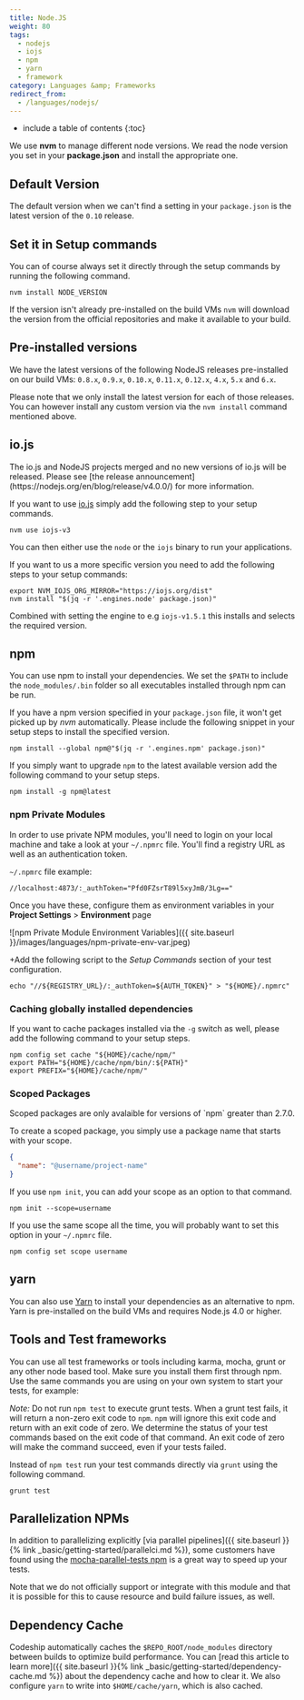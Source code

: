 ```yaml
---
title: Node.JS
weight: 80
tags:
  - nodejs
  - iojs
  - npm
  - yarn
  - framework
category: Languages &amp; Frameworks
redirect_from:
  - /languages/nodejs/
---
```


* include a table of contents
{:toc}

We use **nvm** to manage different node versions. We read the node version you set in your **package.json** and install the appropriate one.

## Default Version
The default version when we can't find a setting in your `package.json` is the latest version of the `0.10` release.

## Set it in Setup commands
You can of course always set it directly through the setup commands by running the following command.

```shell
nvm install NODE_VERSION
```

If the version isn't already pre-installed on the build VMs `nvm` will download the version from the official repositories and make it available to your build.

## Pre-installed versions
We have the latest versions of the following NodeJS releases pre-installed on our build VMs: `0.8.x`, `0.9.x`, `0.10.x`, `0.11.x`, `0.12.x`, `4.x`, `5.x` and `6.x`.

Please note that we only install the latest version for each of those releases. You can however install any custom version via the `nvm install` command mentioned above.

## io.js

<div class="info-block">
The io.js and NodeJS projects merged and no new versions of io.js will be released. Please see [the release announcement](https://nodejs.org/en/blog/release/v4.0.0/) for more information.
</div>

If you want to use [io.js](https://iojs.org/) simply add the following step to your setup commands.

```shell
nvm use iojs-v3
```

You can then either use the `node` or the `iojs` binary to run your applications.

If you want to us a more specific version you need to add the following steps to your setup commands:

```shell
export NVM_IOJS_ORG_MIRROR="https://iojs.org/dist"
nvm install "$(jq -r '.engines.node' package.json)"
```

Combined with setting the engine to e.g `iojs-v1.5.1` this installs and selects the required version.

## npm
You can use npm to install your dependencies. We set the `$PATH` to include the `node_modules/.bin` folder so all executables installed through npm can be run.

If you have a npm version specified in your `package.json` file, it won't get picked up by *nvm* automatically. Please include the following snippet in your setup steps to install the specified version.

```shell
npm install --global npm@"$(jq -r '.engines.npm' package.json)"
```

If you simply want to upgrade `npm` to the latest available version add the following command to your setup steps.

```shell
npm install -g npm@latest
```

### npm Private Modules

In order to use private NPM modules, you'll need to login on your local machine and take a look at your `~/.npmrc` file. You'll find a registry URL as well as an authentication token.

`~/.npmrc` file example:

```shell
//localhost:4873/:_authToken="Pfd0FZsrT89l5xyJmB/3Lg=="
```

Once you have these, configure them as environment variables in your **Project Settings** > **Environment** page

![npm Private Module Environment Variables]({{ site.baseurl }}/images/languages/npm-private-env-var.jpeg)

+Add the following script to the _Setup Commands_ section of your test configuration.

```shell
echo "//${REGISTRY_URL}/:_authToken=${AUTH_TOKEN}" > "${HOME}/.npmrc"
```

### Caching globally installed dependencies

If you want to cache packages installed via the `-g` switch as well, please add the following command to your setup steps.

```shell
npm config set cache "${HOME}/cache/npm/"
export PATH="${HOME}/cache/npm/bin/:${PATH}"
export PREFIX="${HOME}/cache/npm/"
```

### Scoped Packages

<div class="info-block">
Scoped packages are only avalaible for versions of `npm` greater than 2.7.0.
</div>

To create a scoped package, you simply use a package name that starts with your scope.

```json
{
  "name": "@username/project-name"
}
```

If you use `npm init`, you can add your scope as an option to that command.

```shell
npm init --scope=username
```

If you use the same scope all the time, you will probably want to set this option in your `~/.npmrc` file.

```shell
npm config set scope username
```

## yarn
You can also use [Yarn](https://yarnpkg.com/en) to install your dependencies as an alternative to npm. Yarn is pre-installed on the build VMs and requires Node.js 4.0 or higher.

## Tools and Test frameworks

You can use all test frameworks or tools including karma, mocha, grunt or any other node based tool. Make sure you install them first through npm. Use the same commands you are using on your own system to start your tests, for example:

*Note:* Do not run `npm test` to execute grunt tests. When a grunt test fails, it will return a non-zero exit code to `npm`. `npm` will ignore this exit code and return with an exit code of zero. We determine the status of your test commands based on the exit code of that command. An exit code of zero will make the command succeed, even if your tests failed.

Instead of `npm test` run your test commands directly via `grunt` using the following command.

```shell
grunt test
```


## Parallelization NPMs
In addition to parallelizing explicitly [via parallel pipelines]({{ site.baseurl }}{% link _basic/getting-started/parallelci.md %}), some customers have found using the [mocha-parallel-tests npm](https://www.npmjs.com/package/mocha-parallel-tests) is a great way to speed up your tests.

Note that we do not officially support or integrate with this module and that it is possible for this to cause resource and build failure issues, as well.

## Dependency Cache

Codeship automatically caches the `$REPO_ROOT/node_modules` directory between builds to optimize build performance. You can [read this article to learn more]({{ site.baseurl }}{% link _basic/getting-started/dependency-cache.md %}) about the dependency cache and how to clear it. We also configure `yarn` to write into `$HOME/cache/yarn`, which is also cached.
